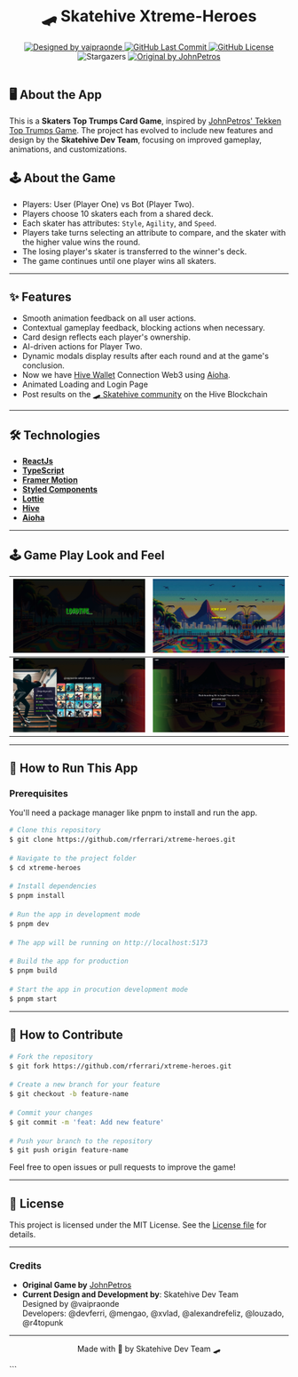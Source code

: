 <h1 align="center">
   🛹 Skatehive Xtreme-Heroes
</h1>

<div align="center">
   <a href="https://github.com/rferrari">
      <img alt="Designed by vaipraonde" src="https://img.shields.io/badge/designed%20by-vaipraonde-orange">
   </a>
   <a href="https://github.com/rferrari/xtreme-heroes/commits/main">
      <img alt="GitHub Last Commit" 
            src="https://img.shields.io/github/last-commit/rferrari/xtreme-heroes">
   </a>
   <a href="https://github.com/rferrari/xtreme-heroes/blob/main/LICENSE.md">
      <img alt="GitHub License" 
      src="https://img.shields.io/github/license/rferrari/xtreme-heroes">
   </a>
   <img alt="Stargazers" 
      src="https://img.shields.io/github/stars/rferrari/xtreme-heroes?style=social">
   <a href="https://github.com/JohnPetros">
      <img alt="Original by JohnPetros" src="https://img.shields.io/badge/original%20by-JohnPetros-blueviolet">
   </a>
</div>

<br>

## 🖥️ About the App

This is a **Skaters Top Trumps Card Game**, inspired by [JohnPetros' Tekken Top Trumps Game](https://github.com/JohnPetros/tekken-top-trumps-game). The project has evolved to include new features and design by the **Skatehive Dev Team**, focusing on improved gameplay, animations, and customizations.

## 🕹️ About the Game

- Players: User (Player One) vs Bot (Player Two).
- Players choose 10 skaters each from a shared deck.
- Each skater has attributes: `Style`, `Agility`, and `Speed`.
- Players take turns selecting an attribute to compare, and the skater with the higher value wins the round.
- The losing player's skater is transferred to the winner's deck.
- The game continues until one player wins all skaters.

---

## ✨ Features

- Smooth animation feedback on all user actions.
- Contextual gameplay feedback, blocking actions when necessary.
- Card design reflects each player's ownership.
- AI-driven actions for Player Two.
- Dynamic modals display results after each round and at the game's conclusion.
- Now we have [Hive Wallet](https://hive.io/) Connection Web3 using [Aioha](https://github.com/aioha-hive/aioha).
- Animated Loading and Login Page
- Post results on the [🛹 Skatehive community](https://skatehive.app/) on the Hive Blockchain

---

## 🛠️ Technologies

- **[ReactJs](https://react.dev/)**
- **[TypeScript](https://www.typescriptlang.org/)**
- **[Framer Motion](https://www.framer.com/motion/)**
- **[Styled Components](https://styled-components.com/)**
- **[Lottie](https://lottiefiles.com/)**
- **[Hive](https://hive.io/)**
- **[Aioha](https://github.com/aioha-hive/aioha)**

---

## 🕹️ Game Play Look and Feel

|![Loading](.github/preview0.png)|![Connect Wallet/Login](.github/preview1.png)|
|-|-|
|![Select your Skaters](.github/preview2.png)|![Timeout Cooldown](.github/preview3.png)|

---

## 🚀 How to Run This App

### Prerequisites

You'll need a package manager like pnpm to install and run the app.

```bash
# Clone this repository
$ git clone https://github.com/rferrari/xtreme-heroes.git

# Navigate to the project folder
$ cd xtreme-heroes

# Install dependencies
$ pnpm install

# Run the app in development mode
$ pnpm dev

# The app will be running on http://localhost:5173

# Build the app for production
$ pnpm build

# Start the app in procution development mode
$ pnpm start
```

---

## 💪 How to Contribute

```bash
# Fork the repository
$ git fork https://github.com/rferrari/xtreme-heroes.git

# Create a new branch for your feature
$ git checkout -b feature-name

# Commit your changes
$ git commit -m 'feat: Add new feature'

# Push your branch to the repository
$ git push origin feature-name
```

Feel free to open issues or pull requests to improve the game!

---

## 📝 License

This project is licensed under the MIT License. See the [License file](LICENSE) for details.

---

### Credits

- **Original Game by** [JohnPetros](https://github.com/JohnPetros)
- **Current Design and Development by**: Skatehive Dev Team  
   Designed by @vaipraonde  
   Developers: @devferri, @mengao, @xvlad, @alexandrefeliz, @louzado, @r4topunk

---

<p align="center">
   Made with 💜 by Skatehive Dev Team 🛹
</p>
```
